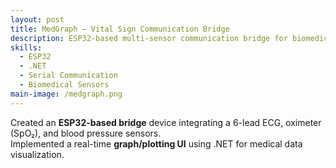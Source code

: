 ```yaml
---
layout: post
title: MedGraph — Vital Sign Communication Bridge
description: ESP32-based multi-sensor communication bridge for biomedical monitoring with real-time data visualization.
skills:
  - ESP32
  - .NET
  - Serial Communication
  - Biomedical Sensors
main-image: /medgraph.png
---
```


Created an **ESP32-based bridge** device integrating a 6-lead ECG, oximeter (SpO₂), and blood pressure sensors.  
Implemented a real-time **graph/plotting UI** using .NET for medical data visualization.
